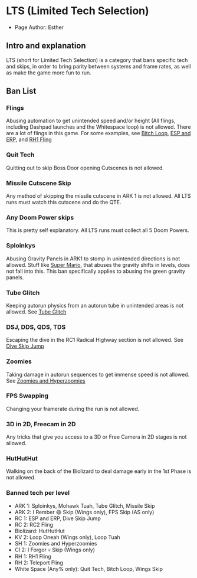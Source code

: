 # LTS (Limited Tech Selection)
- Page Author: Esther

## Intro and explanation
LTS (short for Limited Tech Selection) is a category that bans specific tech and skips, in order to bring parity between systems and frame rates, as well as make the game more fun to run.

## Ban List

### Flings 
Abusing automation to get unintended speed and/or height (All flings, including Dashpad launches and the Whitespace loop) is not allowed. There are a lot of flings in this game. For some examples, see [Bitch Loop](https://github.com/sleepiesther/Dooms-Eye/blob/main/Glitches%20and%20Tech/Bitch%20Loop.md), [ESP and ERP](https://github.com/sleepiesther/Dooms-Eye/blob/main/Glitches%20and%20Tech/ESP%20and%20ERP.md), and [RH1 Fling](https://github.com/sleepiesther/Dooms-Eye/blob/main/Glitches%20and%20Tech/RH1%20Fling.md)

### Quit Tech 
Quitting out to skip Boss Door opening Cutscenes is not allowed.

### Missile Cutscene Skip 
Any method of skipping the missile cutscene in ARK 1 is not allowed. All LTS runs must watch this cutscene and do the QTE.

### Any Doom Power skips
This is pretty self explanatory. All LTS runs must collect all 5 Doom Powers.

### Sploinkys
Abusing Gravity Panels in ARK1 to stomp in unintended directions is not allowed. Stuff like [Super Mario](https://github.com/sleepiesther/Dooms-Eye/blob/main/Glitches%20and%20Tech/Super%20Mario.md), that abuses the gravity shifts in levels, does not fall into this. This ban specifically applies to abusing the green gravity panels.

### Tube Glitch 
Keeping autorun physics from an autorun tube in unintended areas is not allowed. See [Tube Glitch](https://github.com/sleepiesther/Dooms-Eye/blob/main/Glitches%20and%20Tech/Tube%20Glitch.md)

### DSJ, DDS, QDS, TDS
Escaping the dive in the RC1 Radical Highway section is not allowed. See [Dive Skip Jump](https://github.com/sleepiesther/Dooms-Eye/blob/main/Glitches%20and%20Tech/Dive%20Skip%20Jump.md)

### Zoomies
Taking damage in autorun sequences to get immense speed is not allowed. See [Zoomies and Hyperzoomies](https://github.com/sleepiesther/Dooms-Eye/blob/main/Glitches%20and%20Tech/Zoomies%20and%20Hyperzoomies.md)

### FPS Swapping
Changing your framerate during the run is not allowed.

### 3D in 2D, Freecam in 2D
Any tricks that give you access to a 3D or Free Camera in 2D stages is not allowed.

### HutHutHut
Walking on the back of the Biolizard to deal damage early in the 1st Phase is not allowed.

### Banned tech per level

- ARK 1: Sploinkys, Mohawk Tuah, Tube Glitch, Missile Skip
- ARK 2: I Rember 😄 Skip (Wings only), FPS Skip (AS only)
- RC 1: ESP and ERP, Dive Skip Jump
- RC 2: RC2 Fling
- Biolizard: HutHutHut
- KV 2: Loop Oneah (Wings only), Loop Tuah
- SH 1: Zoomies and Hyperzoomies
- CI 2: I Forgor 💀 Skip (Wings only)
- RH 1: RH1 Fling
- RH 2: Teleport Fling
- White Space (Any% only): Quit Tech, Bitch Loop, Wings Skip
